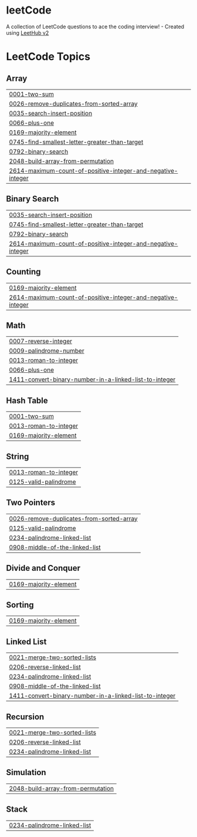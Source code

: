 # leetCode
A collection of LeetCode questions to ace the coding interview! - Created using [LeetHub v2](https://github.com/arunbhardwaj/LeetHub-2.0)

<!---LeetCode Topics Start-->
# LeetCode Topics
## Array
|  |
| ------- |
| [0001-two-sum](https://github.com/Vara-Anjan-B/leetCode/tree/master/0001-two-sum) |
| [0026-remove-duplicates-from-sorted-array](https://github.com/Vara-Anjan-B/leetCode/tree/master/0026-remove-duplicates-from-sorted-array) |
| [0035-search-insert-position](https://github.com/Vara-Anjan-B/leetCode/tree/master/0035-search-insert-position) |
| [0066-plus-one](https://github.com/Vara-Anjan-B/leetCode/tree/master/0066-plus-one) |
| [0169-majority-element](https://github.com/Vara-Anjan-B/leetCode/tree/master/0169-majority-element) |
| [0745-find-smallest-letter-greater-than-target](https://github.com/Vara-Anjan-B/leetCode/tree/master/0745-find-smallest-letter-greater-than-target) |
| [0792-binary-search](https://github.com/Vara-Anjan-B/leetCode/tree/master/0792-binary-search) |
| [2048-build-array-from-permutation](https://github.com/Vara-Anjan-B/leetCode/tree/master/2048-build-array-from-permutation) |
| [2614-maximum-count-of-positive-integer-and-negative-integer](https://github.com/Vara-Anjan-B/leetCode/tree/master/2614-maximum-count-of-positive-integer-and-negative-integer) |
## Binary Search
|  |
| ------- |
| [0035-search-insert-position](https://github.com/Vara-Anjan-B/leetCode/tree/master/0035-search-insert-position) |
| [0745-find-smallest-letter-greater-than-target](https://github.com/Vara-Anjan-B/leetCode/tree/master/0745-find-smallest-letter-greater-than-target) |
| [0792-binary-search](https://github.com/Vara-Anjan-B/leetCode/tree/master/0792-binary-search) |
| [2614-maximum-count-of-positive-integer-and-negative-integer](https://github.com/Vara-Anjan-B/leetCode/tree/master/2614-maximum-count-of-positive-integer-and-negative-integer) |
## Counting
|  |
| ------- |
| [0169-majority-element](https://github.com/Vara-Anjan-B/leetCode/tree/master/0169-majority-element) |
| [2614-maximum-count-of-positive-integer-and-negative-integer](https://github.com/Vara-Anjan-B/leetCode/tree/master/2614-maximum-count-of-positive-integer-and-negative-integer) |
## Math
|  |
| ------- |
| [0007-reverse-integer](https://github.com/Vara-Anjan-B/leetCode/tree/master/0007-reverse-integer) |
| [0009-palindrome-number](https://github.com/Vara-Anjan-B/leetCode/tree/master/0009-palindrome-number) |
| [0013-roman-to-integer](https://github.com/Vara-Anjan-B/leetCode/tree/master/0013-roman-to-integer) |
| [0066-plus-one](https://github.com/Vara-Anjan-B/leetCode/tree/master/0066-plus-one) |
| [1411-convert-binary-number-in-a-linked-list-to-integer](https://github.com/Vara-Anjan-B/leetCode/tree/master/1411-convert-binary-number-in-a-linked-list-to-integer) |
## Hash Table
|  |
| ------- |
| [0001-two-sum](https://github.com/Vara-Anjan-B/leetCode/tree/master/0001-two-sum) |
| [0013-roman-to-integer](https://github.com/Vara-Anjan-B/leetCode/tree/master/0013-roman-to-integer) |
| [0169-majority-element](https://github.com/Vara-Anjan-B/leetCode/tree/master/0169-majority-element) |
## String
|  |
| ------- |
| [0013-roman-to-integer](https://github.com/Vara-Anjan-B/leetCode/tree/master/0013-roman-to-integer) |
| [0125-valid-palindrome](https://github.com/Vara-Anjan-B/leetCode/tree/master/0125-valid-palindrome) |
## Two Pointers
|  |
| ------- |
| [0026-remove-duplicates-from-sorted-array](https://github.com/Vara-Anjan-B/leetCode/tree/master/0026-remove-duplicates-from-sorted-array) |
| [0125-valid-palindrome](https://github.com/Vara-Anjan-B/leetCode/tree/master/0125-valid-palindrome) |
| [0234-palindrome-linked-list](https://github.com/Vara-Anjan-B/leetCode/tree/master/0234-palindrome-linked-list) |
| [0908-middle-of-the-linked-list](https://github.com/Vara-Anjan-B/leetCode/tree/master/0908-middle-of-the-linked-list) |
## Divide and Conquer
|  |
| ------- |
| [0169-majority-element](https://github.com/Vara-Anjan-B/leetCode/tree/master/0169-majority-element) |
## Sorting
|  |
| ------- |
| [0169-majority-element](https://github.com/Vara-Anjan-B/leetCode/tree/master/0169-majority-element) |
## Linked List
|  |
| ------- |
| [0021-merge-two-sorted-lists](https://github.com/Vara-Anjan-B/leetCode/tree/master/0021-merge-two-sorted-lists) |
| [0206-reverse-linked-list](https://github.com/Vara-Anjan-B/leetCode/tree/master/0206-reverse-linked-list) |
| [0234-palindrome-linked-list](https://github.com/Vara-Anjan-B/leetCode/tree/master/0234-palindrome-linked-list) |
| [0908-middle-of-the-linked-list](https://github.com/Vara-Anjan-B/leetCode/tree/master/0908-middle-of-the-linked-list) |
| [1411-convert-binary-number-in-a-linked-list-to-integer](https://github.com/Vara-Anjan-B/leetCode/tree/master/1411-convert-binary-number-in-a-linked-list-to-integer) |
## Recursion
|  |
| ------- |
| [0021-merge-two-sorted-lists](https://github.com/Vara-Anjan-B/leetCode/tree/master/0021-merge-two-sorted-lists) |
| [0206-reverse-linked-list](https://github.com/Vara-Anjan-B/leetCode/tree/master/0206-reverse-linked-list) |
| [0234-palindrome-linked-list](https://github.com/Vara-Anjan-B/leetCode/tree/master/0234-palindrome-linked-list) |
## Simulation
|  |
| ------- |
| [2048-build-array-from-permutation](https://github.com/Vara-Anjan-B/leetCode/tree/master/2048-build-array-from-permutation) |
## Stack
|  |
| ------- |
| [0234-palindrome-linked-list](https://github.com/Vara-Anjan-B/leetCode/tree/master/0234-palindrome-linked-list) |
<!---LeetCode Topics End-->